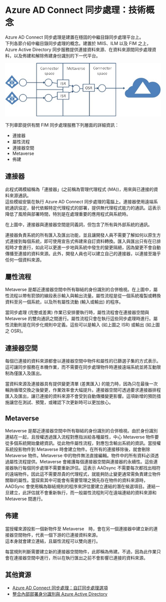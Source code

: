 <properties
	pageTitle="Azure AD Connect 同步處理：技術概念"
	description="說明 Azure AD Connect 同步處理的技術概念。"
	services="active-directory"
	documentationCenter=""
	authors="markusvi"
	manager="swadhwa"
	editor=""/>

<tags
	ms.service="active-directory"
	ms.workload="identity"
	ms.tgt_pltfrm="na"
	ms.devlang="na"
	ms.topic="article"
	ms.date="07/27/2015"
	ms.author="markusvi"/>


# Azure AD Connect 同步處理：技術概念

Azure AD Connect 同步處理是建置在穩固的中繼目錄同步處理平台上。<br> 下列各節介紹中繼目錄同步處理的概念。建置於 MIIS、ILM 以及 FIM 之上，Azure Active Directory 同步服務提供連接資料來源、在資料來源間同步處理資料，以及佈建和解除佈建身份識別的下一代平台。

![技術概念][1]
 


下列章節提供有關 FIM 同步處理服務下列層面的詳細資訊：

- 連接器 
- 屬性流程 
- 連接器空間 
- Metaverse 
- 佈建 

 




## 連接器

此程式碼模組稱為「連接器」(之前稱為管理代理程式 (MA))，用來與已連接的資料來源通訊。<br> 這些模組安裝在執行 Azure AD Connect 同步處理的電腦上。連接器使用遠端系統通訊協定，替代依賴特定代理程式的部署，提供無代理程式能力的通訊。這表示降低了風險與部署時間，特別是在處理重要的應用程式與系統時。

在上圖中，連接器與連接器空間是同義詞，但包含了所有與外部系統的通訊。

連接器負責系統的所有匯入及匯出功能，並且讓開發人員不需要了解如何以原生方式連接到每個系統，即可使用宣告式佈建來自訂資料轉換。匯入與匯出只有在已排程時才會進行，如此可以更進一步地與系統中發生的變更隔絕，因為變更不會自動傳播至連接的資料來源。此外，開發人員也可以建立自己的連接器，以連接至幾乎任何一個資料來源。
 




## 屬性流程

Metaverse 是鄰近連接器空間中所有聯結的身份識別的合併檢視。在上圖中，屬性流程以帶有箭頭的線段表示輸入與輸出流量。屬性流程是從一個系統複製或轉換資料至另一個系統，以及所有屬性流動 (輸入或輸出) 的程序。

當同步處理 (完整或差異) 作業已安排要執行時，屬性流程會在連接器空間與 Metaverse 的雙向通訊之間進行。屬性流程只會在執行這些同步處理時進行。屬性流動則是在同步化規則中定義。這些可以是輸入 (如上圖之 ISR) 或輸出 (如上圖之 OSR)。
 

## 連接器空間

每個已連接的資料來源都會以連接器空間中物件和屬性的已篩選子集的方式表示。這可讓同步服務在本機作業，而不需要在同步處理物件時連接遠端系統並將互動限制為僅匯入及匯出。

當資料來源及連接器具有提供變更清單 (差異匯入) 的能力時，因為只在最後一次輪詢循環交換之後變更，作業效率會大幅提升。連接器空間可透過要求連接器排程匯入及匯出，讓已連接的資料來源不會受到自動傳播變更影響。這項新增的預防措施讓您在測試、預覽，或確認下次更新時可以更加放心。
 




## Metaverse

Metaverse 是鄰近連接器空間中所有聯結的身份識別的合併檢視。由於身份識別連結在一起，且授權透過匯入流程對應指派給各種屬性，中心 Metaverse 物件要從多個系統開始彙總資訊。從此物件屬性流程，對應包含輸出系統的資訊。當授權系統投影物件到 Metaverse 時會建立物件。在所有的連接移除後，就會刪除 Metaverse 物件。Metaverse 中的物件無法直接編輯。物件中的所有資料必須透過屬性流程提供。Metaverse 會維護每個連接器空間與連接器的永續性。這些連接器執行每個同步處理不需要重新評估。這表示 AADsync 不需要每次都找出相符的遠端物件。因此這不需要昂貴的代理程式，就能夠防止變更通常需負責建立物件關聯的屬性。當探索其中可能會有需要管理之預先存在物件的資料來源時，AADSync 會使用稱為聯結規則的程序來評估要建立連結的潛在候選項目。連結一旦建立，此評估就不會重新執行，而一般屬性流程則可在遠端連結的資料來源和 Metaverse 間進行。
 




## 佈建

當授權來源投影一個新物件至 Metaverse　時，會在另一個連接器中建立新的連接器空間物件，代表一個下游的已連接資料來源。<br>這本身就會建立連結，且屬性流程可以雙向進行。

每當規則判斷需要建立新的連接器空間物件，此即稱為佈建。不過，因為此作業只會在連接器空間中進行，所以在執行匯出之前不會影響已連接的資料來源。



## 其他資源

* [Azure AD Connect 同步處理：自訂同步處理選項](active-directory-aadconnectsync-whatis.md)
* [整合內部部署身分識別與 Azure Active Directory](active-directory-aadconnect.md)
 
<!--Image references-->
[1]: ./media/active-directory-aadsync-technical-concepts/ic750598.png

<!---HONumber=August15_HO6-->